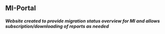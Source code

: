 ## MI-Portal
##### Website created to provide migration status overview for MI and allows subscription/downloading of reports as needed

